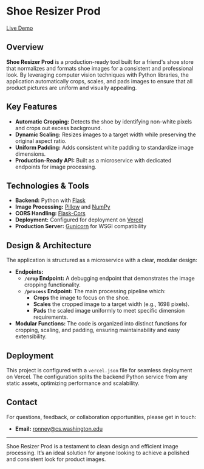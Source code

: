 # Shoe Resizer Prod

[Live Demo](https://shoe-resizer-prod.vercel.app/)

## Overview

**Shoe Resizer Prod** is a production-ready tool built for a friend's shoe store that normalizes and formats shoe images for a consistent and professional look. By leveraging computer vision techniques with Python libraries, the application automatically crops, scales, and pads images to ensure that all product pictures are uniform and visually appealing.

## Key Features

- **Automatic Cropping:** Detects the shoe by identifying non-white pixels and crops out excess background.
- **Dynamic Scaling:** Resizes images to a target width while preserving the original aspect ratio.
- **Uniform Padding:** Adds consistent white padding to standardize image dimensions.
- **Production-Ready API:** Built as a microservice with dedicated endpoints for image processing.

## Technologies & Tools

- **Backend:** Python with [Flask](https://flask.palletsprojects.com/)
- **Image Processing:** [Pillow](https://python-pillow.org/) and [NumPy](https://numpy.org/)
- **CORS Handling:** [Flask-Cors](https://flask-cors.readthedocs.io/)
- **Deployment:** Configured for deployment on [Vercel](https://vercel.com/)
- **Production Server:** [Gunicorn](https://gunicorn.org/) for WSGI compatibility

## Design & Architecture

The application is structured as a microservice with a clear, modular design:

- **Endpoints:**
  - **`/crop` Endpoint:** A debugging endpoint that demonstrates the image cropping functionality.
  - **`/process` Endpoint:** The main processing pipeline which:
    - **Crops** the image to focus on the shoe.
    - **Scales** the cropped image to a target width (e.g., 1698 pixels).
    - **Pads** the scaled image uniformly to meet specific dimension requirements.
- **Modular Functions:** The code is organized into distinct functions for cropping, scaling, and padding, ensuring maintainability and easy extensibility.

## Deployment

This project is configured with a `vercel.json` file for seamless deployment on Vercel. The configuration splits the backend Python service from any static assets, optimizing performance and scalability.

## Contact

For questions, feedback, or collaboration opportunities, please get in touch:

- **Email:** [ronney@cs.washington.edu](mailto:ronney@cs.washington.edu)

---

Shoe Resizer Prod is a testament to clean design and efficient image processing. It’s an ideal solution for anyone looking to achieve a polished and consistent look for product images.

